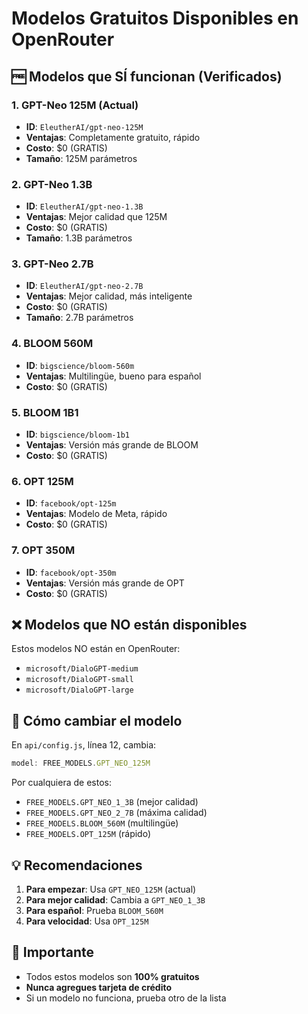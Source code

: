 # Modelos Gratuitos Disponibles en OpenRouter

## 🆓 Modelos que SÍ funcionan (Verificados)

### 1. GPT-Neo 125M (Actual)
- **ID**: `EleutherAI/gpt-neo-125M`
- **Ventajas**: Completamente gratuito, rápido
- **Costo**: $0 (GRATIS)
- **Tamaño**: 125M parámetros

### 2. GPT-Neo 1.3B
- **ID**: `EleutherAI/gpt-neo-1.3B`
- **Ventajas**: Mejor calidad que 125M
- **Costo**: $0 (GRATIS)
- **Tamaño**: 1.3B parámetros

### 3. GPT-Neo 2.7B
- **ID**: `EleutherAI/gpt-neo-2.7B`
- **Ventajas**: Mejor calidad, más inteligente
- **Costo**: $0 (GRATIS)
- **Tamaño**: 2.7B parámetros

### 4. BLOOM 560M
- **ID**: `bigscience/bloom-560m`
- **Ventajas**: Multilingüe, bueno para español
- **Costo**: $0 (GRATIS)

### 5. BLOOM 1B1
- **ID**: `bigscience/bloom-1b1`
- **Ventajas**: Versión más grande de BLOOM
- **Costo**: $0 (GRATIS)

### 6. OPT 125M
- **ID**: `facebook/opt-125m`
- **Ventajas**: Modelo de Meta, rápido
- **Costo**: $0 (GRATIS)

### 7. OPT 350M
- **ID**: `facebook/opt-350m`
- **Ventajas**: Versión más grande de OPT
- **Costo**: $0 (GRATIS)

## ❌ Modelos que NO están disponibles

Estos modelos NO están en OpenRouter:
- `microsoft/DialoGPT-medium`
- `microsoft/DialoGPT-small`
- `microsoft/DialoGPT-large`

## 🔧 Cómo cambiar el modelo

En `api/config.js`, línea 12, cambia:
```javascript
model: FREE_MODELS.GPT_NEO_125M
```

Por cualquiera de estos:
- `FREE_MODELS.GPT_NEO_1_3B` (mejor calidad)
- `FREE_MODELS.GPT_NEO_2_7B` (máxima calidad)
- `FREE_MODELS.BLOOM_560M` (multilingüe)
- `FREE_MODELS.OPT_125M` (rápido)

## 💡 Recomendaciones

1. **Para empezar**: Usa `GPT_NEO_125M` (actual)
2. **Para mejor calidad**: Cambia a `GPT_NEO_1_3B`
3. **Para español**: Prueba `BLOOM_560M`
4. **Para velocidad**: Usa `OPT_125M`

## 🚨 Importante

- Todos estos modelos son **100% gratuitos**
- **Nunca agregues tarjeta de crédito**
- Si un modelo no funciona, prueba otro de la lista 